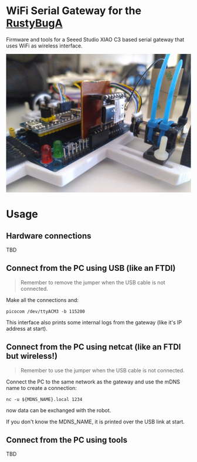 # WiFi Serial Gateway for the [RustyBugA](https://github.com/aindustriosa/RustyBugA-board#)

Firmware and tools for a Seeed Studio XIAO C3 based serial gateway that uses WiFi as wireless interface.

![Description](docs/images/5992470695482871098.jpg)

# Usage
## Hardware connections
TBD

## Connect from the PC using USB (like an FTDI)
> Remember to remove the jumper when the USB cable is not connected.

Make all the connections and:
```
picocom /dev/ttyACM3 -b 115200
```
This interface also prints some internal logs from the gateway (like it's IP address at start).

## Connect from the PC using netcat (like an FTDI but wireless!)
> Remember to use the jumper when the USB cable is not connected.

Connect the PC to the same network as the gateway and use the mDNS name to create a connection:
```
nc -u ${MDNS_NAME}.local 1234
```
now data can be exchanged with the robot.

If you don't know the MDNS_NAME, it is printed over the USB link at start.

## Connect from the PC using tools
TBD

